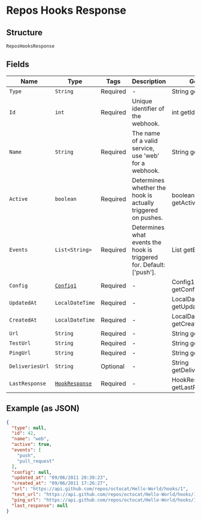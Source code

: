 
# Repos Hooks Response

## Structure

`ReposHooksResponse`

## Fields

| Name | Type | Tags | Description | Getter | Setter |
|  --- | --- | --- | --- | --- | --- |
| `Type` | `String` | Required | - | String getType() | setType(String type) |
| `Id` | `int` | Required | Unique identifier of the webhook. | int getId() | setId(int id) |
| `Name` | `String` | Required | The name of a valid service, use 'web' for a webhook. | String getName() | setName(String name) |
| `Active` | `boolean` | Required | Determines whether the hook is actually triggered on pushes. | boolean getActive() | setActive(boolean active) |
| `Events` | `List<String>` | Required | Determines what events the hook is triggered for. Default: ['push']. | List<String> getEvents() | setEvents(List<String> events) |
| `Config` | [`Config1`](../../doc/models/config-1.md) | Required | - | Config1 getConfig() | setConfig(Config1 config) |
| `UpdatedAt` | `LocalDateTime` | Required | - | LocalDateTime getUpdatedAt() | setUpdatedAt(LocalDateTime updatedAt) |
| `CreatedAt` | `LocalDateTime` | Required | - | LocalDateTime getCreatedAt() | setCreatedAt(LocalDateTime createdAt) |
| `Url` | `String` | Required | - | String getUrl() | setUrl(String url) |
| `TestUrl` | `String` | Required | - | String getTestUrl() | setTestUrl(String testUrl) |
| `PingUrl` | `String` | Required | - | String getPingUrl() | setPingUrl(String pingUrl) |
| `DeliveriesUrl` | `String` | Optional | - | String getDeliveriesUrl() | setDeliveriesUrl(String deliveriesUrl) |
| `LastResponse` | [`HookResponse`](../../doc/models/hook-response.md) | Required | - | HookResponse getLastResponse() | setLastResponse(HookResponse lastResponse) |

## Example (as JSON)

```json
{
  "type": null,
  "id": 42,
  "name": "web",
  "active": true,
  "events": [
    "push",
    "pull_request"
  ],
  "config": null,
  "updated_at": "09/06/2011 20:39:23",
  "created_at": "09/06/2011 17:26:27",
  "url": "https://api.github.com/repos/octocat/Hello-World/hooks/1",
  "test_url": "https://api.github.com/repos/octocat/Hello-World/hooks/1/test",
  "ping_url": "https://api.github.com/repos/octocat/Hello-World/hooks/1/pings",
  "last_response": null
}
```

